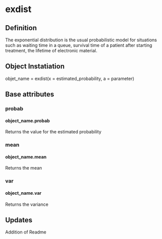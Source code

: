 # exdist

## Definition
The exponential distribution is the usual probabilistic model for situations such as waiting time in a queue, survival time of a patient after starting treatment, the lifetime of electronic material.

## Object Instatiation
objet_name = exdist(x = estimated_probability, a = parameter)

## Base attributes

### probab
#### object_name.probab
Returns the value for the estimated probability

### mean
#### object_name.mean
Returns the mean

### var
#### object_name.var
Returns the variance

## Updates
Addition of Readme
